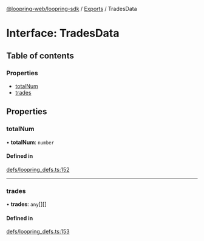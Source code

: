 [@loopring-web/loopring-sdk](../README.md) / [Exports](../modules.md) / TradesData

# Interface: TradesData

## Table of contents

### Properties

- [totalNum](TradesData.md#totalnum)
- [trades](TradesData.md#trades)

## Properties

### totalNum

• **totalNum**: `number`

#### Defined in

[defs/loopring_defs.ts:152](https://github.com/Loopring/loopring_sdk/blob/1830d54/src/defs/loopring_defs.ts#L152)

___

### trades

• **trades**: `any`[][]

#### Defined in

[defs/loopring_defs.ts:153](https://github.com/Loopring/loopring_sdk/blob/1830d54/src/defs/loopring_defs.ts#L153)
